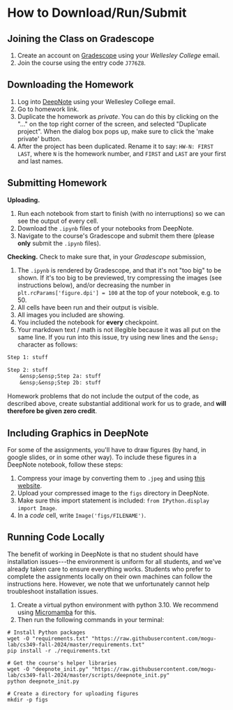 # How to Download/Run/Submit



## Joining the Class on Gradescope

1. Create an account on [Gradescope](https://www.gradescope.com/) using your *Wellesley College* email.
2. Join the course using the entry code `J776Z8`.



## Downloading the Homework

1. Log into [DeepNote](https://deepnote.com/) using your Wellesley College email. 
2. Go to homework link.
3. Duplicate the homework as *private*. You can do this by clicking on the "..." on the top right corner of the screen, and selected "Duplicate project". When the dialog box pops up, make sure to click the 'make private' button.
4. After the project has been duplicated. Rename it to say: `HW-N: FIRST LAST`, where `N` is the homework number, and `FIRST` and `LAST` are your first and last names.



## Submitting Homework

**Uploading.**
1. Run each notebook from start to finish (with no interruptions) so we can see the output of every cell.
2. Download the `.ipynb` files of your notebooks from DeepNote.
3. Navigate to the course's Gradescope and submit them there (please **only** submit the `.ipynb` files).

**Checking.** Check to make sure that, in your *Gradescope* submission,
1. The `.ipynb` is rendered by Gradescope, and that it's not "too big" to be shown. If it's too big to be previewed, try compressing the images (see instructions below), and/or decreasing the number in `plt.rcParams['figure.dpi'] = 100` at the top of your notebook, e.g. to 50.
2. All cells have been run and their output is visible.
3. All images you included are showing.
4. You included the notebook for **every** checkpoint.
5. Your markdown text / math is not illegible because it was all put on the same line. If you run into this issue, try using new lines and the `&ensp;` character as follows:

```latex
Step 1: stuff

Step 2: stuff
    &ensp;&ensp;Step 2a: stuff
    &ensp;&ensp;Step 2b: stuff
```

Homework problems that do not include the output of the code, as described above, create substantial additional work for us to grade, and **will therefore be given zero credit**.



## Including Graphics in DeepNote

For some of the assignments, you'll have to draw figures (by hand, in google slides, or in some other way). To include these figures in a DeepNote notebook, follow these steps:
1. Compress your image by converting them to `.jpeg` and using [this website](https://imagecompressor.com/). 
2. Upload your compressed image to the `figs` directory in DeepNote.
3. Make sure this import statement is included: `from IPython.display import Image`.
4. In a *code* cell, write `Image('figs/FILENAME')`.



## Running Code Locally

The benefit of working in DeepNote is that no student should have installation issues---the environment is uniform for all students, and we've already taken care to ensure everything works. Students who prefer to complete the assignments locally on their own machines can follow the instructions here. However, we note that we unfortunately cannot help troubleshoot installation issues.

1. Create a virtual python environment with python $3.10$. We recommend using [Micromamba](https://mamba.readthedocs.io/en/latest/user_guide/micromamba.html) for this.
2. Then run the following commands in your terminal:
```
# Install Python packages
wget -O "requirements.txt" "https://raw.githubusercontent.com/mogu-lab/cs349-fall-2024/master/requirements.txt"
pip install -r ./requirements.txt

# Get the course's helper libraries
wget -O "deepnote_init.py" "https://raw.githubusercontent.com/mogu-lab/cs349-fall-2024/master/scripts/deepnote_init.py"
python deepnote_init.py

# Create a directory for uploading figures
mkdir -p figs
```

